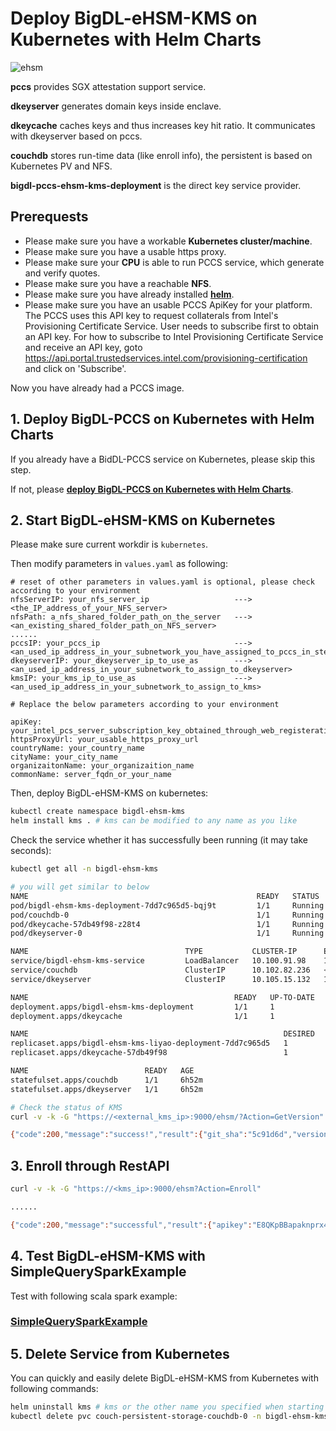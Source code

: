 # Deploy BigDL-eHSM-KMS on Kubernetes with Helm Charts



![ehsm](https://user-images.githubusercontent.com/108786898/197957072-a1574387-3dbb-4cda-be52-4bb5fcb06d0c.png)


**pccs** provides SGX attestation support service.

**dkeyserver** generates domain keys inside enclave.

**dkeycache** caches keys and thus increases key hit ratio. It communicates with dkeyserver based on pccs.

**couchdb** stores run-time data (like enroll info), the persistent is based on Kubernetes PV and NFS. 

**bigdl-pccs-ehsm-kms-deployment** is the direct key service provider.


## Prerequests

- Please make sure you have a workable **Kubernetes cluster/machine**.
- Please make sure you have a usable https proxy.
- Please make sure your **CPU** is able to run PCCS service, which generate and verify quotes.
- Please make sure you have a reachable **NFS**.
- Please make sure you have already installed **[helm](https://helm.sh/)**.
- Please make sure you have an usable PCCS ApiKey for your platform. The PCCS uses this API key to request collaterals from Intel's Provisioning Certificate Service. User needs to subscribe first to obtain an API key. For how to subscribe to Intel Provisioning Certificate Service and receive an API key, goto https://api.portal.trustedservices.intel.com/provisioning-certification and click on 'Subscribe'.



Now you have already had a PCCS image.


## 1. Deploy BigDL-PCCS on Kubernetes with Helm Charts
If you already have a BidDL-PCCS service on Kubernetes, please skip this step.

If not, please **[deploy BigDL-PCCS on Kubernetes with Helm Charts](https://github.com/intel-analytics/BigDL/tree/main/ppml/services/pccs/kubernetes)**.
## 2. Start BigDL-eHSM-KMS on Kubernetes 

Please make sure current workdir is `kubernetes`.

Then modify parameters in `values.yaml` as following:

```shell
# reset of other parameters in values.yaml is optional, please check according to your environment
nfsServerIP: your_nfs_server_ip                   --->   <the_IP_address_of_your_NFS_server>
nfsPath: a_nfs_shared_folder_path_on_the_server   --->   <an_existing_shared_folder_path_on_NFS_server>
......
pccsIP: your_pccs_ip                              --->   <an_used_ip_address_in_your_subnetwork_you_have_assigned_to_pccs_in_step1>
dkeyserverIP: your_dkeyserver_ip_to_use_as        --->   <an_used_ip_address_in_your_subnetwork_to_assign_to_dkeyserver>
kmsIP: your_kms_ip_to_use_as                      --->   <an_used_ip_address_in_your_subnetwork_to_assign_to_kms>

# Replace the below parameters according to your environment

apiKey: your_intel_pcs_server_subscription_key_obtained_through_web_registeration
httpsProxyUrl: your_usable_https_proxy_url
countryName: your_country_name
cityName: your_city_name
organizaitonName: your_organizaition_name
commonName: server_fqdn_or_your_name
```

Then, deploy BigDL-eHSM-KMS on kubernetes:

```bash
kubectl create namespace bigdl-ehsm-kms
helm install kms . # kms can be modified to any name as you like
```

Check the service whether it has successfully been running (it may take seconds):

```bash
kubectl get all -n bigdl-ehsm-kms

# you will get similar to below
NAME                                                   READY   STATUS    RESTARTS   AGE
pod/bigdl-ehsm-kms-deployment-7dd7c965d5-bqj9t         1/1     Running   0          6h52m
pod/couchdb-0                                          1/1     Running   0          6h52m
pod/dkeycache-57db49f98-z28t4                          1/1     Running   0          6h52m
pod/dkeyserver-0                                       1/1     Running   0          6h52m

NAME                                   TYPE           CLUSTER-IP      EXTERNAL-IP     PORT(S)          AGE
service/bigdl-ehsm-kms-service         LoadBalancer   10.100.91.98    172.168.0.218   9000:30003/TCP   6h52m
service/couchdb                        ClusterIP      10.102.82.236   <none>          5984/TCP         6h52m
service/dkeyserver                     ClusterIP      10.105.15.132   172.168.0.217   8888/TCP         6h52m

NAME                                              READY   UP-TO-DATE   AVAILABLE   AGE
deployment.apps/bigdl-ehsm-kms-deployment         1/1     1            1           6h52m
deployment.apps/dkeycache                         1/1     1            1           6h52m

NAME                                                         DESIRED   CURRENT   READY   AGE
replicaset.apps/bigdl-ehsm-kms-liyao-deployment-7dd7c965d5   1         1         1       6h52m
replicaset.apps/dkeycache-57db49f98                          1         1         1       6h52m

NAME                          READY   AGE
statefulset.apps/couchdb      1/1     6h52m
statefulset.apps/dkeyserver   1/1     6h52m

# Check the status of KMS
curl -v -k -G "https://<external_kms_ip>:9000/ehsm/?Action=GetVersion"

{"code":200,"message":"success!","result":{"git_sha":"5c91d6d","version":"0.2.1"}}

```

## 3. Enroll through RestAPI

```bash
curl -v -k -G "https://<kms_ip>:9000/ehsm?Action=Enroll"

......

{"code":200,"message":"successful","result":{"apikey":"E8QKpBBapaknprx44FaaTY20rptg54Sg","appid":"8d5dd3b8-3996-40f5-9785-dcb8265981ba"}}
```

## 4. Test BigDL-eHSM-KMS with SimpleQuerySparkExample

Test with following scala spark example:
### [SimpleQuerySparkExample](https://github.com/intel-analytics/BigDL/tree/main/ppml#step-0-preparation-your-environment) 



## 5. Delete Service from Kubernetes

You can quickly and easily delete BigDL-eHSM-KMS from Kubernetes with following commands:

```bash
helm uninstall kms # kms or the other name you specified when starting
kubectl delete pvc couch-persistent-storage-couchdb-0 -n bigdl-ehsm-kms
```
